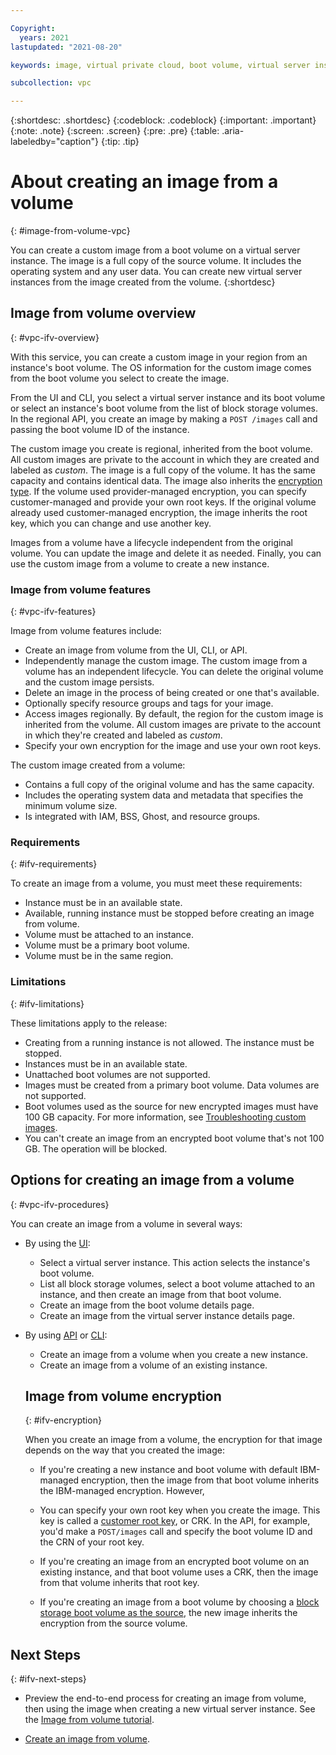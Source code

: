```yaml
---

Copyright:
  years: 2021
lastupdated: "2021-08-20"

keywords: image, virtual private cloud, boot volume, virtual server instance, instance

subcollection: vpc

---
```


{:shortdesc: .shortdesc}
{:codeblock: .codeblock}
{:important: .important}
{:note: .note}
{:screen: .screen}
{:pre: .pre}
{:table: .aria-labeledby="caption"}
{:tip: .tip}


# About creating an image from a volume
{: #image-from-volume-vpc}

You can create a custom image from a boot volume on a virtual server instance. The image is a full copy of the source volume. It includes the operating system and any user data. You can create new virtual server instances from the image created from the volume.
{:shortdesc}

## Image from volume overview
{: #vpc-ifv-overview}

With this service, you can create a custom image in your region from an instance's boot volume. The OS information for the custom image comes from the boot volume you select to create the image.

From the UI and CLI, you select a virtual server instance and its boot volume or select an instance's boot volume from the list of block storage volumes. In the regional API, you create an image by making a `POST /images` call and passing the boot volume ID of the instance.

The custom image you create is regional, inherited from the boot volume. All custom images are private to the account in which they are created and labeled as _custom_. The image is a full copy of the volume. It has the same capacity and contains identical data. The image also inherits the [encryption type](#ifv-encryption). If the volume used provider-managed encryption, you can specify customer-managed and provide your own root keys. If the original volume already used customer-managed encryption, the image inherits the root key, which you can change and use another key.

Images from a volume have a lifecycle independent from the original volume. You can update the image and delete it as needed. Finally, you can use the custom image from a volume to create a new instance.

### Image from volume features
{: #vpc-ifv-features}

Image from volume features include:

* Create an image from volume from the UI, CLI, or API.
* Independently manage the custom image. The custom image from a volume has an independent lifecycle. You can delete the original volume and the custom image persists.
* Delete an image in the process of being created or one that's available.
* Optionally specify resource groups and tags for your image.
* Access images regionally. By default, the region for the custom image is inherited from the volume. All custom images are private to the account in which they're created and labeled as _custom_.
* Specify your own encryption for the image and use your own root keys.

The custom image created from a volume:

* Contains a full copy of the original volume and has the same capacity.
* Includes the operating system data and metadata that specifies the minimum volume size.
* Is integrated with IAM, BSS, Ghost, and resource groups.

### Requirements
{: #ifv-requirements}

To create an image from a volume, you must meet these requirements:

* Instance must be in an available state.
* Available, running instance must be stopped before creating an image from volume.
* Volume must be attached to an instance.
* Volume must be a primary boot volume.
* Volume must be in the same region. 

### Limitations
{: #ifv-limitations}

These limitations apply to the release:

* Creating from a running instance is not allowed. The instance must be stopped.
* Instances must be in an available state. 
* Unattached boot volumes are not supported.
* Images must be created from a primary boot volume. Data volumes are not supported.
* Boot volumes used as the source for new encrypted images must have 100 GB capacity. For more information, see [Troubleshooting custom images](/docs/vpc?topic=vpc-ifv-troubleshooting-custom-images).
* You can't create an image from an encrypted boot volume that's not 100 GB. The operation will be blocked.

## Options for creating an image from a volume
{: #vpc-ifv-procedures}

You can create an image from a volume in several ways:

* By using the [UI](/docs/vpc?topic=vpc-create-ifv#image-from-volume-vpc-api):
  - Select a virtual server instance. This action selects the instance's boot volume.
  - List all block storage volumes, select a boot volume attached to an instance, and then create an image from that boot volume.
  - Create an image from the boot volume details page.
  - Create an image from the virtual server instance details page.
* By using [API](/docs/vpc?topic=vpc-create-ifv#image-from-volume-vpc-api) or [CLI](/docs/vpc?topic=vpc-create-ifv#image-from-volume-vpc-cli):
  - Create an image from a volume when you create a new instance.
  - Create an image from a volume of an existing instance.

  ## Image from volume encryption
  {: #ifv-encryption}

  When you create an image from a volume, the encryption for that image depends on the way that you created the image:

  * If you're creating a new instance and boot volume with default IBM-managed encryption, then the image from that boot volume inherits the IBM-managed encryption. However,
  
  * You can specify your own root key when you create the image. This key is called a [customer root key](/docs/vpc?topic=vpc-vpc-encryption-about#vpc-customer-managed-encryption), or CRK. In the API, for example, you'd make a `POST/images` call and specify the boot volume ID and the CRN of your root key.
  
  * If you're creating an image from an encrypted boot volume on an existing instance, and that boot volume uses a CRK, then the image from that volume inherits that root key. 

  * If you're creating an image from a boot volume by choosing a [block storage boot volume as the source](/docs/vpc?topic=vpc-create-ifv#import-custom-image-vol), the new image inherits the encryption from the source volume.

## Next Steps
{: #ifv-next-steps}

* Preview the end-to-end process for creating an image from volume, then using the image when creating a new virtual server instance. See the [Image from volume tutorial](/docs/vpc?topic=vpc-creating-and-using-an-image-from-volume).

* [Create an image from volume](/docs/vpc?topic=vpc-create-ifv).
